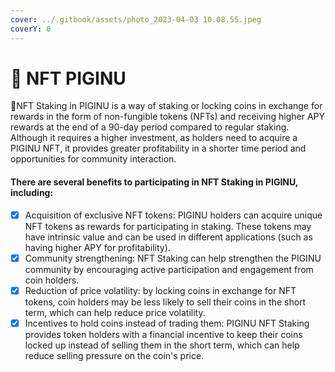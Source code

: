 ```yaml
---
cover: ../.gitbook/assets/photo_2023-04-03 10.08.55.jpeg
coverY: 0
---
```


# 🐽 NFT PIGINU

🐷NFT Staking in PIGINU is a way of staking or locking coins in exchange for rewards in the form of non-fungible tokens (NFTs) and receiving higher APY rewards at the end of a 90-day period compared to regular staking. Although it requires a higher investment, as holders need to acquire a PIGINU NFT, it provides greater profitability in a shorter time period and opportunities for community interaction.

#### There are several benefits to participating in NFT Staking in PIGINU, including:

* [x] Acquisition of exclusive NFT tokens: PIGINU holders can acquire unique NFT tokens as rewards for participating in staking. These tokens may have intrinsic value and can be used in different applications (such as having higher APY for profitability).
* [x] Community strengthening: NFT Staking can help strengthen the PIGINU community by encouraging active participation and engagement from coin holders.
* [x] Reduction of price volatility: by locking coins in exchange for NFT tokens, coin holders may be less likely to sell their coins in the short term, which can help reduce price volatility.
* [x] Incentives to hold coins instead of trading them: PIGINU NFT Staking provides token holders with a financial incentive to keep their coins locked up instead of selling them in the short term, which can help reduce selling pressure on the coin's price.
